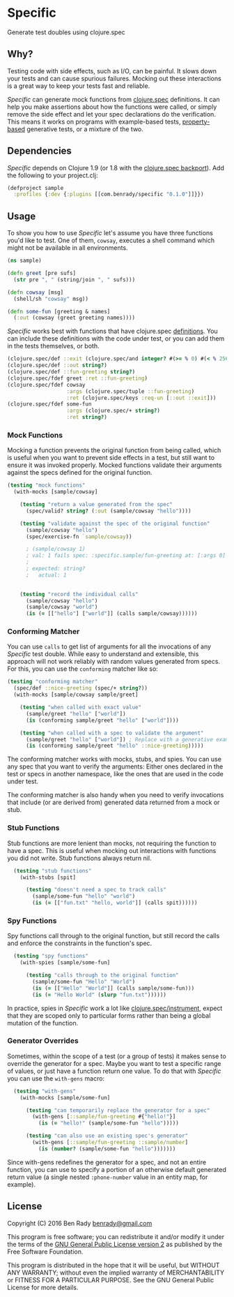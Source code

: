 # Specific

Generate test doubles using clojure.spec

## Why?

Testing code with side effects, such as I/O, can be painful. It slows down your tests and can cause spurious failures. Mocking out these interactions is a great way to keep your tests fast and reliable.

_Specific_ can generate mock functions from [clojure.spec](http://clojure.org/about/spec) definitions. It can help you make assertions about how the functions were called, or simply remove the side effect and let your spec declarations do the verification. This means it works on programs with example-based tests, [property-based](https://github.com/clojure/test.check) generative tests, or a mixture of the two.

## Dependencies

_Specific_ depends on Clojure 1.9 (or 1.8 with the [clojure.spec backport](https://github.com/tonsky/clojure-future-spec)). Add the following to your project.clj:

```clojure
(defproject sample
  :profiles {:dev {:plugins [[com.benrady/specific "0.1.0"]]}})
```

## Usage

To show you how to use _Specific_ let's assume you have three functions you'd like to test. One of them, `cowsay`, executes a shell command which might not be available in all environments.

```clojure
(ns sample)

(defn greet [pre sufs]
  (str pre ", " (string/join ", " sufs)))

(defn cowsay [msg]
  (shell/sh "cowsay" msg))

(defn some-fun [greeting & names]
  (:out (cowsay (greet greeting names))))
```

_Specific_ works best with functions that have clojure.spec [definitions](http://clojure.org/guides/spec#_spec_ing_functions). You can include these definitions with the code under test, or you can add them in the tests themselves, or both.

```clojure
(clojure.spec/def ::exit (clojure.spec/and integer? #(>= % 0) #(< % 256)))
(clojure.spec/def ::out string?)
(clojure.spec/def ::fun-greeting string?)
(clojure.spec/fdef greet :ret ::fun-greeting)
(clojure.spec/fdef cowsay
                   :args (clojure.spec/tuple ::fun-greeting)
                   :ret (clojure.spec/keys :req-un [::out ::exit]))
(clojure.spec/fdef some-fun
                   :args (clojure.spec/+ string?)
                   :ret string?)
```

### Mock Functions

Mocking a function prevents the original function from being called, which is useful when you want to prevent side effects in a test, but still want to ensure it was invoked properly. Mocked functions validate their arguments against the specs defined for the original function. 

```clojure
(testing "mock functions"
  (with-mocks [sample/cowsay]

    (testing "return a value generated from the spec"
      (spec/valid? string? (:out (sample/cowsay "hello"))))

    (testing "validate against the spec of the original function"
      (sample/cowsay "hello")
      (spec/exercise-fn `sample/cowsay))

      ; (sample/cowsay 1)
      ; val: 1 fails spec: :specific.sample/fun-greeting at: [:args 0] predicate: string?
      ;
      ; expected: string?
      ;   actual: 1
      

    (testing "record the individual calls"
      (sample/cowsay "hello")
      (sample/cowsay "world")
      (is (= [["hello"] ["world"]] (calls sample/cowsay))))))
```

### Conforming Matcher

You can use `calls` to get list of arguments for all the invocations of any _Specific_ test double. While easy to understand and extensible, this approach will not work reliably with random values generated from specs. For this, you can use the `conforming` matcher like so:

```clojure
(testing "conforming matcher"
  (spec/def ::nice-greeting (spec/+ string?))
  (with-mocks [sample/cowsay sample/greet]

    (testing "when called with exact value"
      (sample/greet "hello" ["world"]) 
      (is (conforming sample/greet "hello" ["world"])))

    (testing "when called with a spec to validate the argument"
      (sample/greet "hello" ["world"]) ; Replace with a generative example
      (is (conforming sample/greet "hello" ::nice-greeting)))))
```

The conforming matcher works with mocks, stubs, and spies. You can use any spec that you want to verify the arguments: Either ones declared in the test or specs in another namespace, like the ones that are used in the code under test.

The conforming matcher is also handy when you need to verify invocations that include (or are derived from) generated data returned from a mock or stub.

### Stub Functions

Stub functions are more lenient than mocks, not requiring the function to have a spec. This is useful when mocking out interactions with functions you did not write. Stub functions always return nil.

```clojure
  (testing "stub functions"
    (with-stubs [spit]

      (testing "doesn't need a spec to track calls"
        (sample/some-fun "hello" "world")
        (is (= [["fun.txt" "hello, world"]] (calls spit))))))
```

### Spy Functions

Spy functions call through to the original function, but still record the calls and enforce the constraints in the function's spec.

```clojure
  (testing "spy functions"
    (with-spies [sample/some-fun]

      (testing "calls through to the original function"
        (sample/some-fun "Hello" "World")
        (is (= [["Hello" "World"]] (calls sample/some-fun)))
        (is (= "Hello World" (slurp "fun.txt"))))))
```
In practice, spies in _Specific_ work a lot like [clojure.spec/instrument](https://clojure.github.io/clojure/branch-master/clojure.spec-api.html#clojure.spec.test/instrument), expect that they are scoped only to particular forms rather than being a global mutation of the function.

### Generator Overrides

Sometimes, within the scope of a test (or a group of tests) it makes sense to override the generator for a spec. Maybe you want to test a specific range of values, or just have a function return one value. To do that with _Specific_ you can use the `with-gens` macro:

```clojure
  (testing "with-gens"
    (with-mocks [sample/some-fun]

      (testing "can temporarily replace the generator for a spec"
        (with-gens [::sample/fun-greeting #{"hello!"}]
          (is (= "hello!" (sample/some-fun "hello")))))

      (testing "can also use an existing spec's generator"
        (with-gens [::sample/fun-greeting ::sample/number]
          (is (number? (sample/some-fun "hello")))))))
```
Since with-gens redefines the generator for a spec, and not an entire function, you can use to specify a portion of an otherwise default generated return value (a single nested `:phone-number` value in an entity map, for example).

## License

Copyright (C) 2016 Ben Rady <benrady@gmail.com>

This program is free software; you can redistribute it and/or modify it under the terms of the [GNU General Public License version 2](https://www.gnu.org/licenses/old-licenses/gpl-2.0.en.html) as published by the Free Software Foundation.

This program is distributed in the hope that it will be useful, but WITHOUT ANY WARRANTY; without even the implied warranty of MERCHANTABILITY or FITNESS FOR A PARTICULAR PURPOSE.  See the GNU General Public License for more details.

